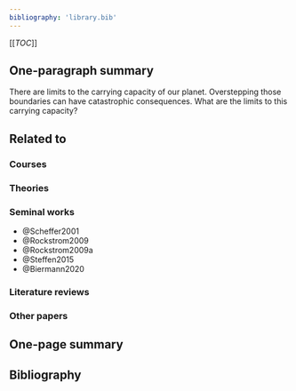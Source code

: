 ```yaml
---
bibliography: 'library.bib'
---
```


[[_TOC_]]

## One-paragraph summary

There are limits to the carrying capacity of our planet. Overstepping those boundaries can have catastrophic consequences. What are the limits to this carrying capacity?

## Related to

### Courses

### Theories

### Seminal works
* @Scheffer2001
* @Rockstrom2009
* @Rockstrom2009a
* @Steffen2015
* @Biermann2020

### Literature reviews

### Other papers

## One-page summary

## Bibliography